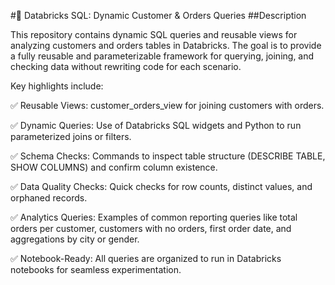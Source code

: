 #📂 Databricks SQL: Dynamic Customer & Orders Queries
##Description

This repository contains dynamic SQL queries and reusable views for analyzing customers and orders tables in Databricks. The goal is to provide a fully reusable and parameterizable framework for querying, joining, and checking data without rewriting code for each scenario.

Key highlights include:

✅ Reusable Views: customer_orders_view for joining customers with orders.

✅ Dynamic Queries: Use of Databricks SQL widgets and Python to run parameterized joins or filters.

✅ Schema Checks: Commands to inspect table structure (DESCRIBE TABLE, SHOW COLUMNS) and confirm column existence.

✅ Data Quality Checks: Quick checks for row counts, distinct values, and orphaned records.

✅ Analytics Queries: Examples of common reporting queries like total orders per customer, customers with no orders, first order date, and aggregations by city or gender.

✅ Notebook-Ready: All queries are organized to run in Databricks notebooks for seamless experimentation.
